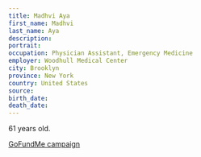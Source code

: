 ```yaml
---
title: Madhvi Aya
first_name: Madhvi
last_name: Aya
description: 
portrait: 
occupation: Physician Assistant, Emergency Medicine
employer: Woodhull Medical Center
city: Brooklyn
province: New York
country: United States
source: 
birth_date: 
death_date: 
---
```


61 years old.

[GoFundMe campaign](https://www.gofundme.com/f/in-memory-of-madhvi-aya)